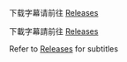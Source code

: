 下载字幕请前往 [Releases](https://github.com/MingYSub/SubsArchive/releases/tag/202407)

下載字幕請前往 [Releases](https://github.com/MingYSub/SubsArchive/releases/tag/202407)

Refer to [Releases](https://github.com/MingYSub/SubsArchive/releases/tag/202407) for subtitles

